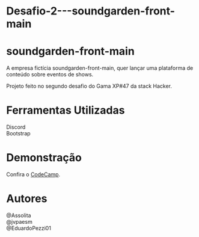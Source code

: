 # Desafio-2---soundgarden-front-main

# soundgarden-front-main

A empresa fictícia soundgarden-front-main, quer lançar uma plataforma de
conteúdo sobre eventos de shows. 

Projeto feito no segundo desafio do Gama XP#47 da stack Hacker.

# Ferramentas Utilizadas

Discord <br>
Bootstrap

# Demonstração

<p>Confira o <a href="https://eduardopezzi01.github.io/soundgarden-front-main---Desafio-2-GamaAcademy/" target="_blank">CodeCamp</a>.</p>


# Autores

@Assolita <br>
@jvpaesm <br>
@EduardoPezzi01

